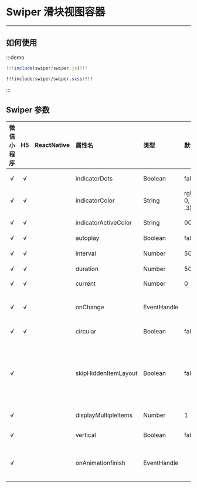 # Swiper 滑块视图容器

---

## 如何使用

:::demo
```jsx
!!!include(swiper/swiper.js)!!!
```
```scss
!!!include(swiper/swiper.scss)!!!
```
:::

## Swiper 参数

| 微信小程序 | H5 | ReactNative| 属性名 | 类型 | 默认值 | 说明 |
| :-: | :-: | :-: | :- | :- | :- | :- |
| √ | √ |  | indicatorDots           | Boolean     | false             | 是否显示面板指示点                                           |
| √ | √ |  | indicatorColor          | String      | rgba(0, 0, 0, .3) | 指示点颜色                                                   |
| √ | √ |  | indicatorActiveColor    | String      | 000               | 当前选中的指示点颜色                                         |
| √ | √ |  | autoplay                | Boolean     | false             | 是否自动切换                                                 |
| √ | √ |  | interval                | Number      | 5000              | 自动切换时间间隔                                             |
| √ | √ |  | duration                | Number      | 500               | 滑动动画时长                                                 |
| √ | √ |  | current                 | Number      | 0                 | 当前所在滑块的 index                                         |
| √ | √ |  | onChange              | EventHandle |                   | current 改变时会触发 change 事件                             |
| √ | √ |  | circular                | Boolean     | false             | 是否采用衔接滑动                                             |
| √ |   |  | skipHiddenItemLayout | Boolean     | false             | 是否跳过未显示的滑块布局，设为 true 可优化复杂情况下的滑动性能，但会丢失隐藏状态滑块的布局信息 |
| √ |   |  | displayMultipleItems  | Number      | 1                 | 同时显示的滑块数量                                           |
| √ |   |  | vertical                | Boolean     | false             | 滑动方向是否为纵向                                           |
| √ |   |  | onAnimationfinish     | EventHandle |                   | 动画结束时会触发 animationfinish 事件                        |
